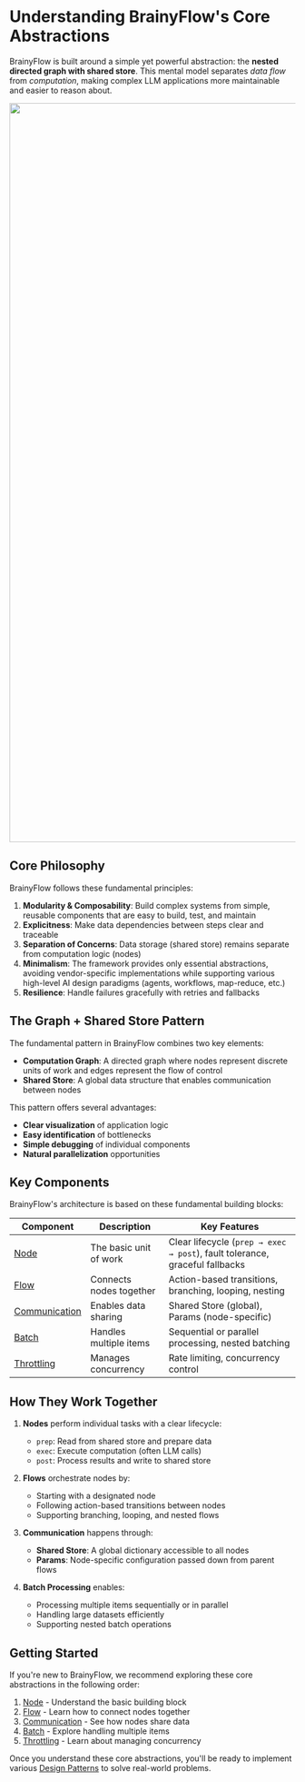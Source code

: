 # Understanding BrainyFlow's Core Abstractions

BrainyFlow is built around a simple yet powerful abstraction: the **nested directed graph with shared store**. This mental model separates _data flow_ from _computation_, making complex LLM applications more maintainable and easier to reason about.

<div align="center">
  <img src="https://raw.githubusercontent.com/zvictor/brainyflow/main/.github/media/abstraction.png" width="1300"/>
</div>

## Core Philosophy

BrainyFlow follows these fundamental principles:

1. **Modularity & Composability**: Build complex systems from simple, reusable components that are easy to build, test, and maintain
2. **Explicitness**: Make data dependencies between steps clear and traceable
3. **Separation of Concerns**: Data storage (shared store) remains separate from computation logic (nodes)
4. **Minimalism**: The framework provides only essential abstractions, avoiding vendor-specific implementations while supporting various high-level AI design paradigms (agents, workflows, map-reduce, etc.)
5. **Resilience**: Handle failures gracefully with retries and fallbacks

## The Graph + Shared Store Pattern

The fundamental pattern in BrainyFlow combines two key elements:

- **Computation Graph**: A directed graph where nodes represent discrete units of work and edges represent the flow of control
- **Shared Store**: A global data structure that enables communication between nodes

This pattern offers several advantages:

- **Clear visualization** of application logic
- **Easy identification** of bottlenecks
- **Simple debugging** of individual components
- **Natural parallelization** opportunities

## Key Components

BrainyFlow's architecture is based on these fundamental building blocks:

| Component                           | Description             | Key Features                                                                |
| ----------------------------------- | ----------------------- | --------------------------------------------------------------------------- |
| [Node](./node.md)                   | The basic unit of work  | Clear lifecycle (`prep → exec → post`), fault tolerance, graceful fallbacks |
| [Flow](./flow.md)                   | Connects nodes together | Action-based transitions, branching, looping, nesting                       |
| [Communication](./communication.md) | Enables data sharing    | Shared Store (global), Params (node-specific)                               |
| [Batch](./batch.md)                 | Handles multiple items  | Sequential or parallel processing, nested batching                          |
| [Throttling](./throttling.md)       | Manages concurrency     | Rate limiting, concurrency control                                          |

## How They Work Together

1. **Nodes** perform individual tasks with a clear lifecycle:

   - `prep`: Read from shared store and prepare data
   - `exec`: Execute computation (often LLM calls)
   - `post`: Process results and write to shared store

2. **Flows** orchestrate nodes by:

   - Starting with a designated node
   - Following action-based transitions between nodes
   - Supporting branching, looping, and nested flows

3. **Communication** happens through:

   - **Shared Store**: A global dictionary accessible to all nodes
   - **Params**: Node-specific configuration passed down from parent flows

4. **Batch Processing** enables:
   - Processing multiple items sequentially or in parallel
   - Handling large datasets efficiently
   - Supporting nested batch operations

## Getting Started

If you're new to BrainyFlow, we recommend exploring these core abstractions in the following order:

1. [Node](./node.md) - Understand the basic building block
2. [Flow](./flow.md) - Learn how to connect nodes together
3. [Communication](./communication.md) - See how nodes share data
4. [Batch](./batch.md) - Explore handling multiple items
5. [Throttling](./throttling.md) - Learn about managing concurrency

Once you understand these core abstractions, you'll be ready to implement various [Design Patterns](../design_pattern/index.md) to solve real-world problems.
